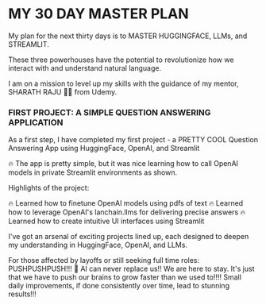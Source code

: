 # MY 30 DAY MASTER PLAN

My plan for the next thirty days is to MASTER HUGGINGFACE, LLMs, and STREAMLIT. 

These three powerhouses have the potential to revolutionize how we interact with and understand natural language. 

I am on a mission to level up my skills with the guidance of my mentor, SHARATH RAJU 👨‍🏫 from Udemy. 

### FIRST PROJECT: A SIMPLE QUESTION ANSWERING APPLICATION

As a first step, I have completed my first project - a PRETTY COOL Question Answering App using HuggingFace, OpenAI, and Streamlit 

🔥 The app is pretty simple, but it was nice learning how to call OpenAI models in private Streamlit environments as shown. 

Highlights of the project: 

🔥 Learned how to finetune OpenAI models using pdfs of text
🔥 Learned how to leverage OpenAI's lanchain.llms for delivering precise answers
🔥 Learned how to create intuitive UI interfaces using Streamlit

I've got an arsenal of exciting projects lined up, each designed to deepen my understanding in HuggingFace, OpenAI, and LLMs. 

For those affected by layoffs or still seeking full time roles: PUSHPUSHPUSH!!! 🚀 AI can never replace us!! We are here to stay. It's just that we have to push our brains to grow faster than we used to!!!! Small daily improvements, if done consistently over time, lead to stunning results!!!
